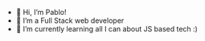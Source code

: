 - 👋 Hi, I’m Pablo!
- 👀 I’m a Full Stack web developer
- 🌱 I’m currently learning all I can about JS based tech :)
